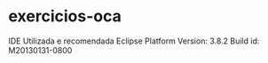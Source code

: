 # exercicios-oca

IDE Utilizada e recomendada
Eclipse Platform
Version: 3.8.2
Build id: M20130131-0800
